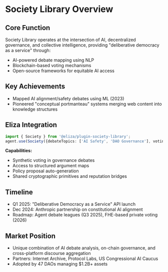 # Society Library Overview

## Core Function
Society Library operates at the intersection of AI, decentralized governance, and collective intelligence, providing "deliberative democracy as a service" through:
- AI-powered debate mapping using NLP
- Blockchain-based voting mechanisms
- Open-source frameworks for equitable AI access

## Key Achievements
- Mapped AI alignment/safety debates using ML (2023)
- Pioneered "conceptual portmanteau" systems merging web content into knowledge structures

## Eliza Integration
```typescript
import { Society } from '@eliza/plugin-society-library';
agent.use(Society({debateTopics: ['AI Safety', 'DAO Governance'], votingWeight: 0.75}));
```

**Capabilities:**
- Synthetic voting in governance debates
- Access to structured argument maps
- Policy proposal auto-generation
- Shared cryptographic primitives and reputation bridges

## Timeline
- Q1 2025: "Deliberative Democracy as a Service" API launch
- Dec 2024: Anthropic partnership on constitutional AI alignment
- Roadmap: Agent debate leagues (Q3 2025), FHE-based private voting (2026)

## Market Position
- Unique combination of AI debate analysis, on-chain governance, and cross-platform discourse aggregation
- Partners: Internet Archive, Protocol Labs, US Congressional AI Caucus
- Adopted by 47 DAOs managing $1.2B+ assets
